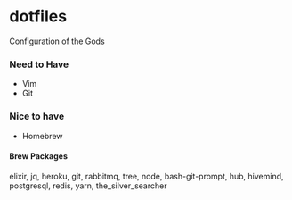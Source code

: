 # dotfiles
Configuration of the Gods

### Need to Have
* Vim
* Git

### Nice to have
* Homebrew

#### Brew Packages
elixir, jq, heroku, git, rabbitmq, tree, node, bash-git-prompt, hub, hivemind, postgresql, redis, yarn, the_silver_searcher

